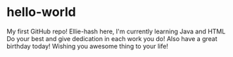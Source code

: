# hello-world
My first GitHub repo!
Ellie-hash here, I'm currently learning Java and HTML
Do your best and give dedication in each work you do!
Also have a great birthday today! Wishing you awesome thing to your life!